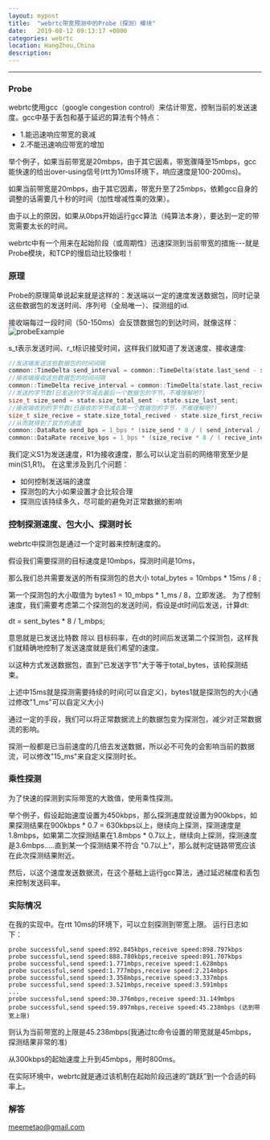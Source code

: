 ```yaml
---
layout: mypost
title:  "webrtc带宽预测中的Probe（探测）模块"
date:   2019-08-12 09:13:17 +0800
categories: webrtc
location: HangZhou,China 
description:  
---
```

---

### Probe
webrtc使用gcc（google congestion control）来估计带宽，控制当前的发送速度。gcc中基于丢包和基于延迟的算法有个特点：
* 1.能迅速响应带宽的衰减
* 2.不能迅速响应带宽的增加

举个例子，如果当前带宽是20mbps，由于其它因素，带宽骤降至15mbps，gcc能快速的给出over-using信号(rtt为10ms环境下，响应速度是100-200ms)。

如果当前带宽是20mbps，由于其它因素，带宽升至了25mbps，依赖gcc自身的调整的话需要几十秒的时间（加性增减性乘的效果）。

由于以上的原因，如果从0bps开始运行gcc算法（纯算法本身），要达到一定的带宽需要太长的时间。

webrtc中有一个用来在起始阶段（或周期性）迅速探测到当前带宽的措施---就是Probe模块，和TCP的慢启动比较像啦！

### 原理
Probe的原理简单说起来就是这样的：发送端以一定的速度发送数据包，同时记录这些数据包的发送时间、序列号（全局唯一）、探测组的id.

接收端每过一段时间（50-150ms）会反馈数据包的到达时间，就像这样：
![probeExample](1.png)

s_t表示发送时间、r_t标识接受时间，这样我们就知道了发送速度、接收速度:

```C++
//发送端发送这些数据包的时间间隔
common::TimeDelta send_interval = common::TimeDelta(state.last_send - state.first_send);
//接收端接收这些数据包的时间间隔
common::TimeDelta recive_interval = common::TimeDelta(state.last_recive - state.first_recive);
//发送的字节数(已发送的字节减去最后一个数据包的字节，不难理解吧?)
size_t size_send = state.size_total_sent - state.size_last_sent;
//接收端收到的字节数(已接收的字节减去第一个数据包的字节，不难理解吧?)
size_t size_recive = state.size_total_recived - state.size_first_recived;
//从而就得到了双方的速度
common::DataRate send_bps = 1_bps * (size_send * 8 / ( send_interval / 1_sec));
common::DataRate receive_bps = 1_bps * (size_recive * 8 / ( recive_interval / 1_sec));
```

我们定义S1为发送速度，R1为接收速度，那么可以认定当前的网络带宽至少是min(S1,R1)。
在这里涉及到几个问题：
* 如何控制发送端的速度
* 探测包的大小如果设置才会比较合理
* 探测应该持续多久，尽可能的避免对正常数据的影响

### 控制探测速度、包大小、探测时长
webrtc中探测包是通过一个定时器来控制速度的。

假设我们需要探测的目标速度是10mbps，探测时间是10ms，

那么我们总共需要发送的所有探测包的总大小 total_bytes = 10mbps * 15ms  / 8 ;

第一个探测包的大小取值为 bytes1 = 10_mbps * 1_ms / 8，立即发送。
为了控制速度，我们需要考虑第二个探测包的发送时间，假设是dt时间后发送，计算dt:

dt = sent_bytes * 8 /  1_mbps; 

意思就是已发送比特数 除以 目标码率，在dt的时间后发送第二个探测包，这样我们就精确地控制了发送速度就是我们希望的速度。

以这种方式发送数据包，直到"已发送字节"大于等于total_bytes，该轮探测结束。

上述中15ms就是探测需要持续的时间(可以自定义)，bytes1就是探测包的大小(通过修改"1_ms"可以自定义大小)

通过一定的手段，我们可以将正常数据流上的数据包变为探测包，减少对正常数据流的影响。

探测一般都是已当前速度的几倍去发送数据，所以必不可免的会影响当前的数据流，可以修改"15_ms"来自定义探测时长。

### 乘性探测

为了快速的探测到实际带宽的大致值，使用乘性探测。

举个例子，假设起始速度设置为450kbps，那么探测速度就设置为900kbps，如果探测结果在900kbps * 0.7 = 630kbps以上，继续向上探测，探测速度是1.8mbps，如果第二次探测结果在1.8mbps * 0.7以上，继续向上探测，探测速度是3.6mbps.....直到某一个探测结果不符合 "0.7以上"，那么就判定链路带宽应该在此次探测结果附近。

然后，以这个速度发送数据流，在这个基础上运行gcc算法，通过延迟梯度和丢包来控制发送码率。

### 实际情况

在我的实现中。在rtt 10ms的环境下，可以立刻探测到带宽上限。
运行日志如下：

```shell
probe successful,send speed:892.845kbps,receive speed:898.797kbps
probe successful,send speed:888.780kbps,receive speed:891.707kbps
probe successful,send speed:1.771mbps,receive speed:1.628mbps
probe successful,send speed:1.777mbps,receive speed:2.214mbps
probe successful,send speed:3.358mbps,receive speed:3.337mbps
probe successful,send speed:3.521mbps,receive speed:3.591mbps
...
probe successful,send speed:30.376mbps,receive speed:31.149mbps
probe successful,send speed:59.897mbps,receive speed:45.238mbps (达到带宽上限)
```
则认为当前带宽的上限是45.238mbps(我通过tc命令设置的带宽就是45mbps，探测结果非常的准)

从300kbps的起始速度上升到45mbps，用时800ms。

在实际环境中，webrtc就是通过该机制在起始阶段迅速的”跳跃”到一个合适的码率上。

### 解答
meemetao@gmail.com
